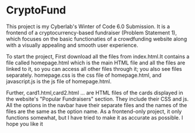 # CryptoFund

This project is my  Cyberlab's Winter of Code 6.0 Submission. It is a frontend of a cryptocurrency-based fundraiser (Problem Statement 1), which focuses on the basic functionaties of a crowdfunding website along with a visually appealing and smooth user experience.

To start the project, First download all the files from index.html.It contains a file called homepage.html which is the main HTML file and all the files are linked to it, so you can access all other files through it; you also see files separately. homepage.css is the css file of homepage.html, and javascript.js is the js file of homepage.html.

Further, card1.html,card2.html ... are HTML files of the cards displayed in the website's "Popular Fundraisers" section. They include their CSS and js. All the options in the navbar have their separate files and the names of the files are the same  as the option name. As a frontend-only project, it only functions somewhat, but I have tried to make it as accurate as possible. I hope you like it 
